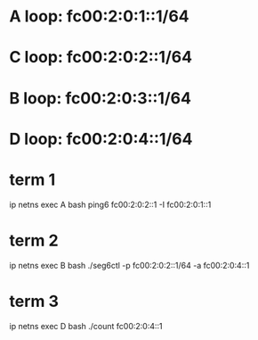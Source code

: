 # A loop: fc00:2:0:1::1/64
# C loop: fc00:2:0:2::1/64
# B loop: fc00:2:0:3::1/64
# D loop: fc00:2:0:4::1/64

term 1
======

ip netns exec A bash
ping6 fc00:2:0:2::1 -I fc00:2:0:1::1

term 2
======

ip netns exec B bash
./seg6ctl -p fc00:2:0:2::1/64 -a fc00:2:0:4::1

term 3
======

ip netns exec D bash
./count fc00:2:0:4::1

